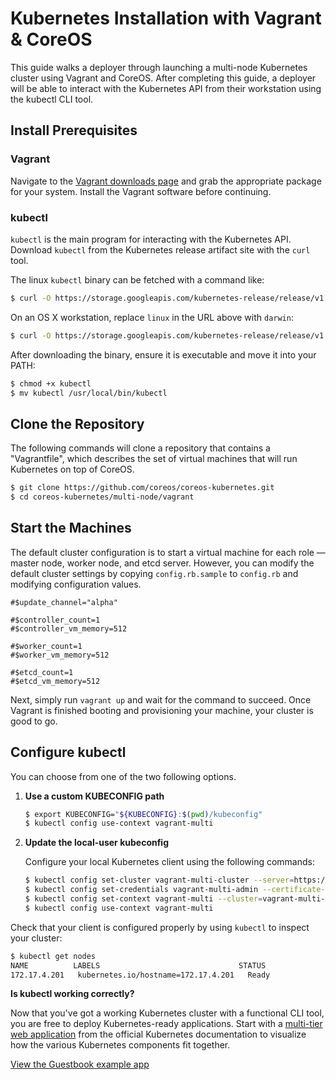 # Kubernetes Installation with Vagrant &amp; CoreOS

This guide walks a deployer through launching a multi-node Kubernetes cluster using Vagrant and CoreOS.
After completing this guide, a deployer will be able to interact with the Kubernetes API from their workstation using the kubectl CLI tool.

## Install Prerequisites

### Vagrant

Navigate to the [Vagrant downloads page][vagrant-downloads] and grab the appropriate package for your system. Install the Vagrant software before continuing.

[vagrant-downloads]: https://www.vagrantup.com/downloads.html

### kubectl

`kubectl` is the main program for interacting with the Kubernetes API. Download `kubectl` from the Kubernetes release artifact site with the `curl` tool.

The linux `kubectl` binary can be fetched with a command like:

```sh
$ curl -O https://storage.googleapis.com/kubernetes-release/release/v1.1.8/bin/linux/amd64/kubectl
```

On an OS X workstation, replace `linux` in the URL above with `darwin`:

```sh
$ curl -O https://storage.googleapis.com/kubernetes-release/release/v1.1.8/bin/darwin/amd64/kubectl
```

After downloading the binary, ensure it is executable and move it into your PATH:

```sh
$ chmod +x kubectl
$ mv kubectl /usr/local/bin/kubectl
```

## Clone the Repository

The following commands will clone a repository that contains a "Vagrantfile", which describes the set of virtual machines that will run Kubernetes on top of CoreOS.

```sh
$ git clone https://github.com/coreos/coreos-kubernetes.git
$ cd coreos-kubernetes/multi-node/vagrant
```

## Start the Machines

The default cluster configuration is to start a virtual machine for each role &mdash; master node, worker node, and etcd server. However, you can modify the default cluster settings by copying `config.rb.sample` to `config.rb` and modifying configuration values.

```
#$update_channel="alpha"

#$controller_count=1
#$controller_vm_memory=512

#$worker_count=1
#$worker_vm_memory=512

#$etcd_count=1
#$etcd_vm_memory=512
```

Next, simply run `vagrant up` and wait for the command to succeed.
Once Vagrant is finished booting and provisioning your machine, your cluster is good to go.

## Configure kubectl
You can choose from one of the two following options.

1. **Use a custom KUBECONFIG path**

    ```sh
    $ export KUBECONFIG="${KUBECONFIG}:$(pwd)/kubeconfig"
    $ kubectl config use-context vagrant-multi
    ```

1. **Update the local-user kubeconfig**

    Configure your local Kubernetes client using the following commands:

    ```sh
    $ kubectl config set-cluster vagrant-multi-cluster --server=https://172.17.4.101:443 --certificate-authority=${PWD}/ssl/ca.pem
    $ kubectl config set-credentials vagrant-multi-admin --certificate-authority=${PWD}/ssl/ca.pem --client-key=${PWD}/ssl/admin-key.pem --client-certificate=${PWD}/ssl/admin.pem
    $ kubectl config set-context vagrant-multi --cluster=vagrant-multi-cluster --user=vagrant-multi-admin
    $ kubectl config use-context vagrant-multi
    ```

Check that your client is configured properly by using `kubectl` to inspect your cluster:

```sh
$ kubectl get nodes
NAME          LABELS                               STATUS
172.17.4.201   kubernetes.io/hostname=172.17.4.201   Ready
```

<div class="co-m-docs-next-step">
  <p><strong>Is kubectl working correctly?</strong></p>
  <p>Now that you've got a working Kubernetes cluster with a functional CLI tool, you are free to deploy Kubernetes-ready applications.
Start with a <a href="https://github.com/kubernetes/kubernetes/blob/v1.2.0/examples/guestbook-go/README.md" data-category="Docs Next" data-event="kubernetes.io: Guestbook">multi-tier web application</a> from the official Kubernetes documentation to visualize how the various Kubernetes components fit together.</p>
  <a href="https://github.com/kubernetes/kubernetes/tree/v1.2.0/examples/guestbook-go" class="btn btn-default btn-icon-right" data-category="Docs Next" data-event="kubernetes.io: Guestbook">View the Guestbook example app</a>
</div>
